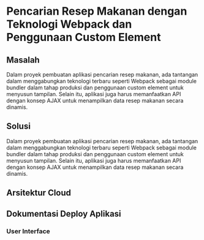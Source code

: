 # Pencarian Resep Makanan dengan Teknologi Webpack dan Penggunaan Custom Element


## Masalah
Dalam proyek pembuatan aplikasi pencarian resep makanan, ada tantangan dalam menggabungkan teknologi terbaru seperti Webpack sebagai module bundler dalam tahap produksi dan penggunaan custom element untuk menyusun tampilan. Selain itu, aplikasi juga harus memanfaatkan API dengan konsep AJAX untuk menampilkan data resep makanan secara dinamis.


## Solusi
Dalam proyek pembuatan aplikasi pencarian resep makanan, ada tantangan dalam menggabungkan teknologi terbaru seperti Webpack sebagai module bundler dalam tahap produksi dan penggunaan custom element untuk menyusun tampilan. Selain itu, aplikasi juga harus memanfaatkan API dengan konsep AJAX untuk menampilkan data resep makanan secara dinamis.


## Arsitektur Cloud

## Dokumentasi Deploy Aplikasi
### User Interface



